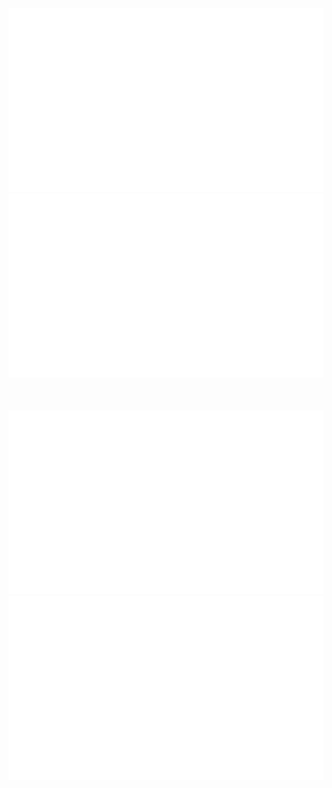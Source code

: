 ![](https://raw.githubusercontent.com/Tjorven-Liebe/github-stats/master/generated/overview.svg#gh-dark-mode-only)![](https://raw.githubusercontent.com/Tjorven-Liebe/github-stats/master/generated/overview.svg#gh-light-mode-only)<div style="margin: 50px;"></div>![](https://raw.githubusercontent.com/Tjorven-Liebe/github-stats/master/generated/languages.svg#gh-dark-mode-only)![](https://raw.githubusercontent.com/Tjorven-Liebe/github-stats/master/generated/languages.svg#gh-light-mode-only)
